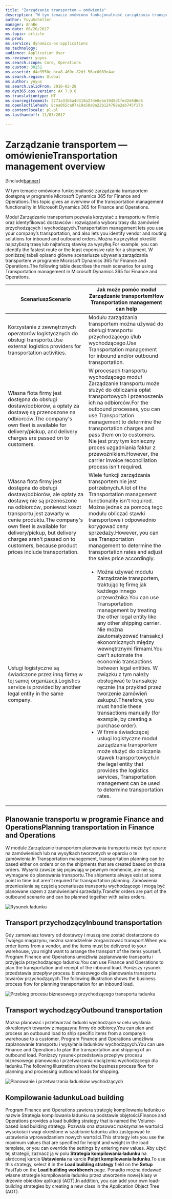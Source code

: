 ```yaml
---
title: "Zarządzanie transportem — omówienie"
description: "W tym temacie omówiono funkcjonalność zarządzania transportem dostępną w programie Microsoft Dynamics 365 for Finance and Operations."
author: YuyuScheller
manager: AnnBe
ms.date: 06/20/2017
ms.topic: article
ms.prod: 
ms.service: dynamics-ax-applications
ms.technology: 
audience: Application User
ms.reviewer: yuyus
ms.search.scope: Core, Operations
ms.custom: 30251
ms.assetid: d4e3550c-bca8-469c-82df-56ac0083e4ac
ms.search.region: Global
ms.author: yuyus
ms.search.validFrom: 2016-02-28
ms.dyn365.ops.version: AX 7.0.0
ms.translationtype: HT
ms.sourcegitcommit: 2771a31b5a4d418a27de0ebe1945d1fed2d8d6d6
ms.openlocfilehash: 8cea065ca07a19a50a0a22b124788a2ab745f17b
ms.contentlocale: pl-pl
ms.lasthandoff: 11/03/2017

---
```


# <a name="transportation-management-overview"></a><span data-ttu-id="0571f-103">Zarządzanie transportem — omówienie</span><span class="sxs-lookup"><span data-stu-id="0571f-103">Transportation management overview</span></span>

[!include[banner](../includes/banner.md)]


<span data-ttu-id="0571f-104">W tym temacie omówiono funkcjonalność zarządzania transportem dostępną w programie Microsoft Dynamics 365 for Finance and Operations.</span><span class="sxs-lookup"><span data-stu-id="0571f-104">This topic gives an overview of the transportation management functionality in Microsoft Dynamics 365 for Finance and Operations.</span></span>

<span data-ttu-id="0571f-105">Moduł Zarządzanie transportem pozwala korzystać z transportu w firmie oraz identyfikować dostawców i rozwiązania wyboru trasy dla zamówień przychodzących i wychodzących.</span><span class="sxs-lookup"><span data-stu-id="0571f-105">Transportation management lets you use your company’s transportation, and also lets you identify vendor and routing solutions for inbound and outbound orders.</span></span> <span data-ttu-id="0571f-106">Można na przykład określić najszybszą trasę lub najtańszą stawkę za wysyłkę.</span><span class="sxs-lookup"><span data-stu-id="0571f-106">For example, you can identify the fastest route or the least expensive rate for a shipment.</span></span> <span data-ttu-id="0571f-107">W poniższej tabeli opisano główne scenariusze używania zarządzania transportem w programie Microsoft Dynamics 365 for Finance and Operations.</span><span class="sxs-lookup"><span data-stu-id="0571f-107">The following table describes the main scenarios for using Transportation management in Microsoft Dynamics 365 for Finance and Operations.</span></span>

<table>
<colgroup>
<col width="50%" />
<col width="50%" />
</colgroup>
<thead>
<tr class="header">
<th><span data-ttu-id="0571f-108">Scenariusz</span><span class="sxs-lookup"><span data-stu-id="0571f-108">Scenario</span></span></th>
<th><span data-ttu-id="0571f-109">Jak może pomóc moduł Zarządzanie transportem</span><span class="sxs-lookup"><span data-stu-id="0571f-109">How Transportation management can help</span></span></th>
</tr>
</thead>
<tbody>
<tr class="odd">
<td><span data-ttu-id="0571f-110">Korzystanie z zewnętrznych operatorów logistycznych do obsługi transportu.</span><span class="sxs-lookup"><span data-stu-id="0571f-110">Use external logistics providers for transportation activities.</span></span></td>
<td><span data-ttu-id="0571f-111">Modułu zarządzania transportem można używać do obsługi transportu przychodzącego i/lub wychodzącego.</span><span class="sxs-lookup"><span data-stu-id="0571f-111">Use Transportation management for inbound and/or outbound transportation.</span></span></td>
</tr>
<tr class="even">
<td><span data-ttu-id="0571f-112">Własna flota firmy jest dostępna do obsługi dostaw/odbiorów, a opłaty za dostawę są przenoszone na odbiorców.</span><span class="sxs-lookup"><span data-stu-id="0571f-112">The company's own fleet is available for delivery/pickup, and delivery charges are passed on to customers.</span></span></td>
<td><span data-ttu-id="0571f-113">W procesach transportu wychodzącego moduł Zarządzanie transportu może służyć do obliczania opłat transportowych i przenoszenia ich na odbiorców.</span><span class="sxs-lookup"><span data-stu-id="0571f-113">For the outbound processes, you can use Transportation management to determine the transportation charges and pass them on to customers.</span></span> <span data-ttu-id="0571f-114">Nie jest przy tym konieczny proces uzgadniania faktur z przewoźnikiem.</span><span class="sxs-lookup"><span data-stu-id="0571f-114">However, the carrier invoice reconciliation process isn't required.</span></span></td>
</tr>
<tr class="odd">
<td><span data-ttu-id="0571f-115">Własna flota firmy jest dostępna do obsługi dostaw/odbiorów, ale opłaty za dostawę nie są przenoszone na odbiorców, ponieważ koszt transportu jest zawarty w cenie produktu.</span><span class="sxs-lookup"><span data-stu-id="0571f-115">The company's own fleet is available for delivery/pickup, but delivery charges aren't passed on to customers, because product prices include transportation.</span></span></td>
<td><span data-ttu-id="0571f-116">Wiele funkcji zarządzania transportem nie jest potrzebnych.</span><span class="sxs-lookup"><span data-stu-id="0571f-116">A lot of the Transportation management functionality isn't required.</span></span> <span data-ttu-id="0571f-117">Można jednak za pomocą tego modułu obliczać stawki transportowe i odpowiednio korygować ceny sprzedaży.</span><span class="sxs-lookup"><span data-stu-id="0571f-117">However, you can use Transportation management to determine the transportation rates and adjust the sales price accordingly.</span></span></td>
</tr>
<tr class="even">
<td><span data-ttu-id="0571f-118">Usługi logistyczne są świadczone przez inną firmę w tej samej organizacji.</span><span class="sxs-lookup"><span data-stu-id="0571f-118">Logistics service is provided by another legal entity in the same company.</span></span></td>
<td><ul>
<li><span data-ttu-id="0571f-119">Można używać modułu Zarządzanie transportem, traktując tę firmę jak każdego innego przewoźnika.</span><span class="sxs-lookup"><span data-stu-id="0571f-119">You can use Transportation management by treating the other legal entity like any other shipping carrier.</span></span> <span data-ttu-id="0571f-120">Nie można zautomatyzować transakcji ekonomicznych między wewnętrznymi firmami.</span><span class="sxs-lookup"><span data-stu-id="0571f-120">You can't automate the economic transactions between legal entities.</span></span> <span data-ttu-id="0571f-121">W związku z tym należy obsługiwać te transakcje ręcznie (na przykład przez tworzenie zamówień zakupu).</span><span class="sxs-lookup"><span data-stu-id="0571f-121">Therefore, you must handle these transactions manually (for example, by creating a purchase order).</span></span></li>
<li><span data-ttu-id="0571f-122">W firmie świadczącej usługi logistyczne moduł zarządzania transportem może służyć do obliczania stawek transportowych.</span><span class="sxs-lookup"><span data-stu-id="0571f-122">In the legal entity that provides the logistics services, Transportation management can be used to determine transportation rates.</span></span></li>
</ul></td>
</tr>
</tbody>
</table>

## <a name="planning-transportation-in-finance-and-operations"></a><span data-ttu-id="0571f-123">Planowanie transportu w programie Finance and Operations</span><span class="sxs-lookup"><span data-stu-id="0571f-123">Planning transportation in Finance and Operations</span></span>
<span data-ttu-id="0571f-124">W module Zarządzanie transportem planowania transportu może być oparte na zamówieniach lub na wysyłkach tworzonych w oparciu o te zamówienia.</span><span class="sxs-lookup"><span data-stu-id="0571f-124">In Transportation management, transportation planning can be based either on orders or on the shipments that are created based on those orders.</span></span> <span data-ttu-id="0571f-125">Wysyłki zawsze się pojawiają w pewnym momencie, ale nie są wymagane do planowania transportu.</span><span class="sxs-lookup"><span data-stu-id="0571f-125">The shipments always exist at some point in time but aren't required for transportation planning.</span></span> <span data-ttu-id="0571f-126">Zamówienia przeniesienia są częścią scenariusza transportu wychodzącego i mogą być planowane razem z zamówieniami sprzedaży.</span><span class="sxs-lookup"><span data-stu-id="0571f-126">Transfer orders are part of the outbound scenario and can be planned together with sales orders.</span></span> 

![Rysunek ładunku](./media/Load-drawing1-1024x477.jpg)

## <a name="inbound-transportation"></a><span data-ttu-id="0571f-128">Transport przychodzący</span><span class="sxs-lookup"><span data-stu-id="0571f-128">Inbound transportation</span></span>
<span data-ttu-id="0571f-129">Gdy zamawiasz towary od dostawcy i muszą one zostać dostarczone do Twojego magazynu, można samodzielnie zorganizować transport.</span><span class="sxs-lookup"><span data-stu-id="0571f-129">When you order items from a vendor, and the items must be delivered to your warehouse, you might want to arrange the transport of the items yourself.</span></span> <span data-ttu-id="0571f-130">Program Finance and Operations umożliwia zaplanowanie transportu i przyjęcia przychodzącego ładunku.</span><span class="sxs-lookup"><span data-stu-id="0571f-130">You can use Finance and Operations to plan the transportation and receipt of the inbound load.</span></span> <span data-ttu-id="0571f-131">Poniższy rysunek przedstawia przepływ procesu biznesowego dla planowania transportu towarów przychodzących.</span><span class="sxs-lookup"><span data-stu-id="0571f-131">The following illustration shows the business process flow for planning transportation for an inbound load.</span></span> 

![Przebieg procesu biznesowego przychodzącego transportu ładunku](./media/Businessprocessflowforinboundloadtransportation.jpg)

## <a name="outbound-transportation"></a><span data-ttu-id="0571f-133">Transport wychodzący</span><span class="sxs-lookup"><span data-stu-id="0571f-133">Outbound transportation</span></span>
<span data-ttu-id="0571f-134">Można planować i przetwarzać ładunki wychodzące w celu wysłania określonych towarów z magazynu firmy do odbiorcy.</span><span class="sxs-lookup"><span data-stu-id="0571f-134">You can plan and process an outbound load to ship specific items from a company’s warehouse to a customer.</span></span> <span data-ttu-id="0571f-135">Program Finance and Operations umożliwia zaplanowanie transportu i wysyłania ładunków wychodzących.</span><span class="sxs-lookup"><span data-stu-id="0571f-135">You can use Finance and Operations to plan the transportation and shipping of an outbound load.</span></span> <span data-ttu-id="0571f-136">Poniższy rysunek przedstawia przepływ procesu biznesowego planowania i przetwarzania obciążenia wychodzącego dla ładunku.</span><span class="sxs-lookup"><span data-stu-id="0571f-136">The following illustration shows the business process flow for planning and processing outbound loads for shipping.</span></span> 

![Planowanie i przetwarzania ładunków wychodzących](./media/Planningandprocessingoutboundloads.jpg)

## <a name="load-building"></a><span data-ttu-id="0571f-138">Kompilowanie ładunku</span><span class="sxs-lookup"><span data-stu-id="0571f-138">Load building</span></span>
<span data-ttu-id="0571f-139">Program Finance and Operations zawiera strategię kompilowania ładunku o nazwie Strategia kompilowania ładunku na podstawie objętości.</span><span class="sxs-lookup"><span data-stu-id="0571f-139">Finance and Operations provides a load building strategy that is named the Volume-based load building strategy.</span></span> <span data-ttu-id="0571f-140">Pozwala ona stosować maksymalne wartości wysokości i wagi określone w szablonie ładunku albo zastępować te ustawienia wprowadzaniem nowych wartości.</span><span class="sxs-lookup"><span data-stu-id="0571f-140">This strategy lets you use the maximum values that are specified for height and weight in the load template, or you can override the settings by entering new values.</span></span> <span data-ttu-id="0571f-141">Aby użyć tej strategii, zaznacz ją w polu **Strategia kompilowania ładunku** na skróconej karcie **Ustawienia** na karcie **Pulpit kompilowania ładunku**.</span><span class="sxs-lookup"><span data-stu-id="0571f-141">To use this strategy, select it in the **Load building strategy** field on the **Setup** FastTab on the **Load building workbench** page.</span></span> <span data-ttu-id="0571f-142">Ponadto można dodawać własne strategie kompilowania ładunku przez utworzenie nowej klasy w drzewie obiektów aplikacji (AOT).</span><span class="sxs-lookup"><span data-stu-id="0571f-142">In addition, you can add your own load-building strategies by creating a new class in the Application Object Tree (AOT).</span></span>




